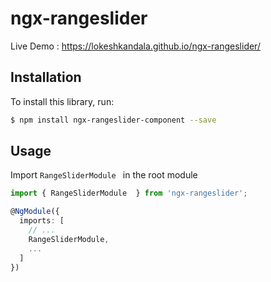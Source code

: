 # ngx-rangeslider

Live Demo : https://lokeshkandala.github.io/ngx-rangeslider/
## Installation

To install this library, run:

```bash
$ npm install ngx-rangeslider-component --save
```


## Usage

Import `RangeSliderModule ` in the root module

```ts
import { RangeSliderModule  } from 'ngx-rangeslider';

@NgModule({
  imports: [
    // ...
    RangeSliderModule,
    ...
  ]
})
```

